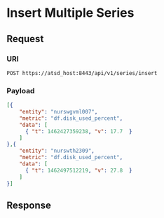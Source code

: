 # Insert Multiple Series

## Request 
### URI
```
POST https://atsd_host:8443/api/v1/series/insert
```
### Payload
```json
[{
    "entity": "nurswgvml007",
    "metric": "df.disk_used_percent",
    "data": [
      { "t": 1462427359238, "v": 17.7  }
    ]
},{
    "entity": "nurswth2309",
    "metric": "df.disk_used_percent",
    "data": [
      { "t": 1462497512219, "v": 27.8  }
    ]
}]
```

## Response
